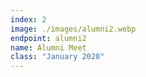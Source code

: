 ```yaml
---
index: 2
image: ./images/alumni2.webp
endpoint: alumni2
name: Alumni Meet
class: "January 2020"
---
```

